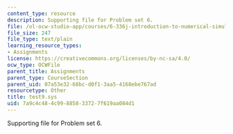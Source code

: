 ```yaml
---
content_type: resource
description: Supporting file for Problem set 6.
file: /ol-ocw-studio-app/courses/6-336j-introduction-to-numerical-simulation-sma-5211-fall-2003/7a9c4c484c99885833727f619aa084d1_test9.sys
file_size: 247
file_type: text/plain
learning_resource_types:
- Assignments
license: https://creativecommons.org/licenses/by-nc-sa/4.0/
ocw_type: OCWFile
parent_title: Assignments
parent_type: CourseSection
parent_uid: 07a53e32-68bc-d0f1-3aa5-4168ebe767ad
resourcetype: Other
title: test9.sys
uid: 7a9c4c48-4c99-8858-3372-7f619aa084d1
---
```

Supporting file for Problem set 6.